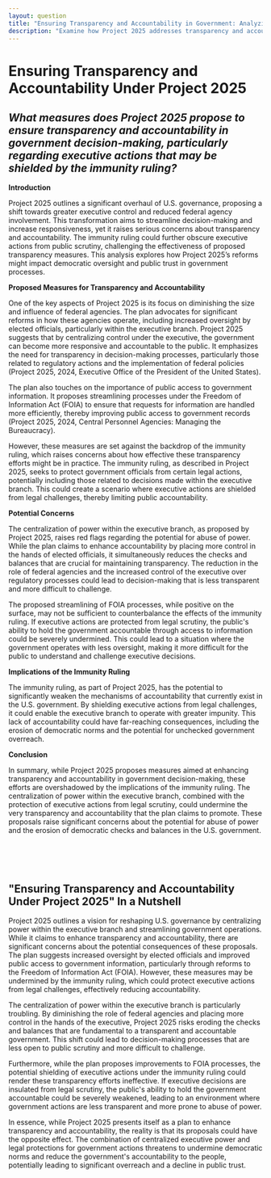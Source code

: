 ```yaml
---
layout: question
title: "Ensuring Transparency and Accountability in Government: Analyzing Project 2025"
description: "Examine how Project 2025 addresses transparency and accountability in government, focusing on the implications of the immunity ruling and potential impacts on democratic oversight."
---
```


# Ensuring Transparency and Accountability Under Project 2025

## *What measures does Project 2025 propose to ensure transparency and accountability in government decision-making, particularly regarding executive actions that may be shielded by the immunity ruling?*

**Introduction**

Project 2025 outlines a significant overhaul of U.S. governance, proposing a shift towards greater executive control and reduced federal agency involvement. This transformation aims to streamline decision-making and increase responsiveness, yet it raises serious concerns about transparency and accountability. The immunity ruling could further obscure executive actions from public scrutiny, challenging the effectiveness of proposed transparency measures. This analysis explores how Project 2025’s reforms might impact democratic oversight and public trust in government processes.

**Proposed Measures for Transparency and Accountability**

One of the key aspects of Project 2025 is its focus on diminishing the size and influence of federal agencies. The plan advocates for significant reforms in how these agencies operate, including increased oversight by elected officials, particularly within the executive branch. Project 2025 suggests that by centralizing control under the executive, the government can become more responsive and accountable to the public. It emphasizes the need for transparency in decision-making processes, particularly those related to regulatory actions and the implementation of federal policies (Project 2025, 2024, Executive Office of the President of the United States).

The plan also touches on the importance of public access to government information. It proposes streamlining processes under the Freedom of Information Act (FOIA) to ensure that requests for information are handled more efficiently, thereby improving public access to government records (Project 2025, 2024, Central Personnel Agencies: Managing the Bureaucracy).

However, these measures are set against the backdrop of the immunity ruling, which raises concerns about how effective these transparency efforts might be in practice. The immunity ruling, as described in Project 2025, seeks to protect government officials from certain legal actions, potentially including those related to decisions made within the executive branch. This could create a scenario where executive actions are shielded from legal challenges, thereby limiting public accountability.

**Potential Concerns**

The centralization of power within the executive branch, as proposed by Project 2025, raises red flags regarding the potential for abuse of power. While the plan claims to enhance accountability by placing more control in the hands of elected officials, it simultaneously reduces the checks and balances that are crucial for maintaining transparency. The reduction in the role of federal agencies and the increased control of the executive over regulatory processes could lead to decision-making that is less transparent and more difficult to challenge.

The proposed streamlining of FOIA processes, while positive on the surface, may not be sufficient to counterbalance the effects of the immunity ruling. If executive actions are protected from legal scrutiny, the public's ability to hold the government accountable through access to information could be severely undermined. This could lead to a situation where the government operates with less oversight, making it more difficult for the public to understand and challenge executive decisions.

**Implications of the Immunity Ruling**

The immunity ruling, as part of Project 2025, has the potential to significantly weaken the mechanisms of accountability that currently exist in the U.S. government. By shielding executive actions from legal challenges, it could enable the executive branch to operate with greater impunity. This lack of accountability could have far-reaching consequences, including the erosion of democratic norms and the potential for unchecked government overreach.

**Conclusion**

In summary, while Project 2025 proposes measures aimed at enhancing transparency and accountability in government decision-making, these efforts are overshadowed by the implications of the immunity ruling. The centralization of power within the executive branch, combined with the protection of executive actions from legal scrutiny, could undermine the very transparency and accountability that the plan claims to promote. These proposals raise significant concerns about the potential for abuse of power and the erosion of democratic checks and balances in the U.S. government.

<br><br><br>

## <span id="nutshell">"Ensuring Transparency and Accountability Under Project 2025" In a Nutshell</span>

Project 2025 outlines a vision for reshaping U.S. governance by centralizing power within the executive branch and streamlining government operations. While it claims to enhance transparency and accountability, there are significant concerns about the potential consequences of these proposals. The plan suggests increased oversight by elected officials and improved public access to government information, particularly through reforms to the Freedom of Information Act (FOIA). However, these measures may be undermined by the immunity ruling, which could protect executive actions from legal challenges, effectively reducing accountability.

The centralization of power within the executive branch is particularly troubling. By diminishing the role of federal agencies and placing more control in the hands of the executive, Project 2025 risks eroding the checks and balances that are fundamental to a transparent and accountable government. This shift could lead to decision-making processes that are less open to public scrutiny and more difficult to challenge.

Furthermore, while the plan proposes improvements to FOIA processes, the potential shielding of executive actions under the immunity ruling could render these transparency efforts ineffective. If executive decisions are insulated from legal scrutiny, the public's ability to hold the government accountable could be severely weakened, leading to an environment where government actions are less transparent and more prone to abuse of power.

In essence, while Project 2025 presents itself as a plan to enhance transparency and accountability, the reality is that its proposals could have the opposite effect. The combination of centralized executive power and legal protections for government actions threatens to undermine democratic norms and reduce the government's accountability to the people, potentially leading to significant overreach and a decline in public trust.
